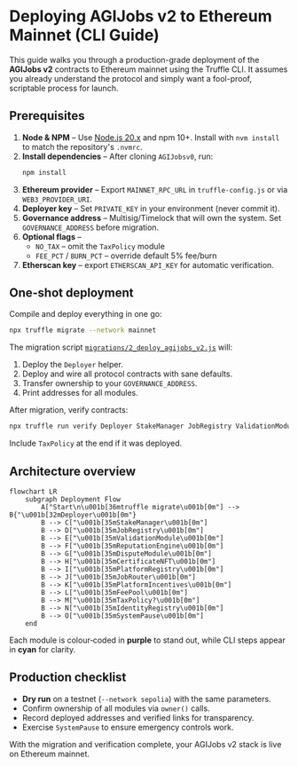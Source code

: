 # Deploying AGIJobs v2 to Ethereum Mainnet (CLI Guide)

This guide walks you through a production-grade deployment of the **AGIJobs v2** contracts to Ethereum mainnet using the Truffle CLI. It assumes you already understand the protocol and simply want a fool-proof, scriptable process for launch.

## Prerequisites

1. **Node & NPM** – Use [Node.js 20.x](https://nodejs.org/) and npm 10+. Install with `nvm install` to match the repository's `.nvmrc`.
2. **Install dependencies** – After cloning `AGIJobsv0`, run:
   ```bash
   npm install
   ```
3. **Ethereum provider** – Export `MAINNET_RPC_URL` in `truffle-config.js` or via `WEB3_PROVIDER_URI`.
4. **Deployer key** – Set `PRIVATE_KEY` in your environment (never commit it).
5. **Governance address** – Multisig/Timelock that will own the system. Set `GOVERNANCE_ADDRESS` before migration.
6. **Optional flags** –
   - `NO_TAX` – omit the `TaxPolicy` module
   - `FEE_PCT` / `BURN_PCT` – override default 5% fee/burn
7. **Etherscan key** – export `ETHERSCAN_API_KEY` for automatic verification.

## One‑shot deployment

Compile and deploy everything in one go:

```bash
npx truffle migrate --network mainnet
```

The migration script [`migrations/2_deploy_agijobs_v2.js`](../migrations/2_deploy_agijobs_v2.js) will:

1. Deploy the `Deployer` helper.
2. Deploy and wire all protocol contracts with sane defaults.
3. Transfer ownership to your `GOVERNANCE_ADDRESS`.
4. Print addresses for all modules.

After migration, verify contracts:

```bash
npx truffle run verify Deployer StakeManager JobRegistry ValidationModule ReputationEngine DisputeModule CertificateNFT PlatformRegistry JobRouter PlatformIncentives FeePool IdentityRegistry SystemPause --network mainnet
```
Include `TaxPolicy` at the end if it was deployed.

## Architecture overview

```mermaid
flowchart LR
    subgraph Deployment Flow
        A["Start\n\u001b[36mtruffle migrate\u001b[0m"] --> B{"\u001b[32mDeployer\u001b[0m"}
        B --> C["\u001b[35mStakeManager\u001b[0m"]
        B --> D["\u001b[35mJobRegistry\u001b[0m"]
        B --> E["\u001b[35mValidationModule\u001b[0m"]
        B --> F["\u001b[35mReputationEngine\u001b[0m"]
        B --> G["\u001b[35mDisputeModule\u001b[0m"]
        B --> H["\u001b[35mCertificateNFT\u001b[0m"]
        B --> I["\u001b[35mPlatformRegistry\u001b[0m"]
        B --> J["\u001b[35mJobRouter\u001b[0m"]
        B --> K["\u001b[35mPlatformIncentives\u001b[0m"]
        B --> L["\u001b[35mFeePool\u001b[0m"]
        B --> M["\u001b[35mTaxPolicy?\u001b[0m"]
        B --> N["\u001b[35mIdentityRegistry\u001b[0m"]
        B --> O["\u001b[35mSystemPause\u001b[0m"]
    end
```

Each module is colour‑coded in **purple** to stand out, while CLI steps appear in **cyan** for clarity.

## Production checklist

- **Dry run** on a testnet (`--network sepolia`) with the same parameters.
- Confirm ownership of all modules via `owner()` calls.
- Record deployed addresses and verified links for transparency.
- Exercise `SystemPause` to ensure emergency controls work.

With the migration and verification complete, your AGIJobs v2 stack is live on Ethereum mainnet.

